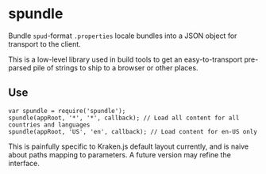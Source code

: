 spundle
=======

Bundle `spud`-format `.properties` locale bundles into a JSON object for transport to the client.

This is a low-level library used in build tools to get an easy-to-transport pre-parsed pile of strings to ship to a browser or other places.

Use
---

```
var spundle = require('spundle');
spundle(appRoot, '*', '*', callback); // Load all content for all countries and languages
spundle(appRoot, 'US', 'en', callback); // Load content for en-US only
```

This is painfully specific to Kraken.js default layout currently, and is naive about paths mapping to parameters. A future version may refine the interface.


